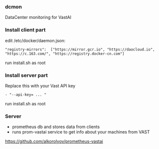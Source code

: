 ### dcmon
DataCenter monitoring for VastAI

### Install client part

edit /etc/docker/daemon.json:

```
"registry-mirrors":  ["https://mirror.gcr.io", "https://daocloud.io", "https://c.163.com/", "https://registry.docker-cn.com"]
```

run install.sh as root

### Install server part

Replace this with your Vast API key 
```
- "--api-key= ... "
```

run install.sh as root

### Server
* prometheus db and stores data from clients
* runs prom-vastai service to get info about your machines from VAST

https://github.com/alkorolyov/prometheus-vastai
